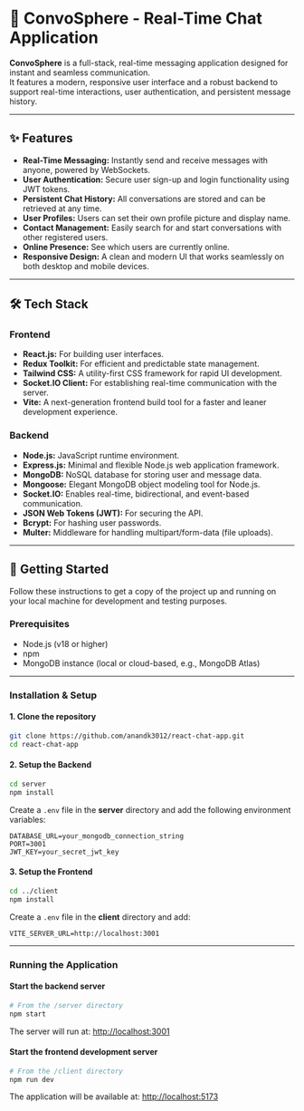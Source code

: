 # 💬 ConvoSphere - Real-Time Chat Application

**ConvoSphere** is a full-stack, real-time messaging application designed for instant and seamless communication.  
It features a modern, responsive user interface and a robust backend to support real-time interactions, user authentication, and persistent message history.

---

## ✨ Features

- **Real-Time Messaging:** Instantly send and receive messages with anyone, powered by WebSockets.  
- **User Authentication:** Secure user sign-up and login functionality using JWT tokens.  
- **Persistent Chat History:** All conversations are stored and can be retrieved at any time.  
- **User Profiles:** Users can set their own profile picture and display name.  
- **Contact Management:** Easily search for and start conversations with other registered users.  
- **Online Presence:** See which users are currently online.  
- **Responsive Design:** A clean and modern UI that works seamlessly on both desktop and mobile devices.

---

## 🛠️ Tech Stack

### **Frontend**
- **React.js:** For building user interfaces.  
- **Redux Toolkit:** For efficient and predictable state management.  
- **Tailwind CSS:** A utility-first CSS framework for rapid UI development.  
- **Socket.IO Client:** For establishing real-time communication with the server.  
- **Vite:** A next-generation frontend build tool for a faster and leaner development experience.  

### **Backend**
- **Node.js:** JavaScript runtime environment.  
- **Express.js:** Minimal and flexible Node.js web application framework.  
- **MongoDB:** NoSQL database for storing user and message data.  
- **Mongoose:** Elegant MongoDB object modeling tool for Node.js.  
- **Socket.IO:** Enables real-time, bidirectional, and event-based communication.  
- **JSON Web Tokens (JWT):** For securing the API.  
- **Bcrypt:** For hashing user passwords.  
- **Multer:** Middleware for handling multipart/form-data (file uploads).  

---

## 🚀 Getting Started

Follow these instructions to get a copy of the project up and running on your local machine for development and testing purposes.

### **Prerequisites**
- Node.js (v18 or higher)  
- npm  
- MongoDB instance (local or cloud-based, e.g., MongoDB Atlas)  

---

### **Installation & Setup**

#### 1. Clone the repository
```bash
git clone https://github.com/anandk3012/react-chat-app.git
cd react-chat-app
````

#### 2. Setup the Backend

```bash
cd server
npm install
```

Create a `.env` file in the **server** directory and add the following environment variables:

```
DATABASE_URL=your_mongodb_connection_string
PORT=3001
JWT_KEY=your_secret_jwt_key
```

#### 3. Setup the Frontend

```bash
cd ../client
npm install
```

Create a `.env` file in the **client** directory and add:

```
VITE_SERVER_URL=http://localhost:3001
```

---

### **Running the Application**

#### Start the backend server

```bash
# From the /server directory
npm start
```

The server will run at: [http://localhost:3001](http://localhost:3001)

#### Start the frontend development server

```bash
# From the /client directory
npm run dev
```

The application will be available at: [http://localhost:5173](http://localhost:5173)


